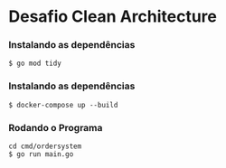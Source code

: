 # Desafio Clean Architecture

### Instalando as dependências
```
$ go mod tidy
```
### Instalando as dependências
```
$ docker-compose up --build
```
### Rodando o Programa
```
cd cmd/ordersystem
$ go run main.go
```
